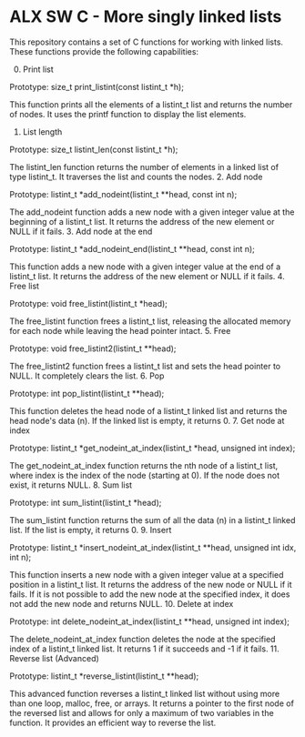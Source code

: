 # ALX SW C - More singly linked lists
This repository contains a set of C functions for working with linked lists. These functions provide the following capabilities:

0. Print list

Prototype: size_t print_listint(const listint_t *h);

This function prints all the elements of a listint_t list and returns the number of nodes. It uses the printf function to display the list elements.
1. List length

Prototype: size_t listint_len(const listint_t *h);

The listint_len function returns the number of elements in a linked list of type listint_t. It traverses the list and counts the nodes.
2. Add node

Prototype: listint_t *add_nodeint(listint_t **head, const int n);

The add_nodeint function adds a new node with a given integer value at the beginning of a listint_t list. It returns the address of the new element or NULL if it fails.
3. Add node at the end

Prototype: listint_t *add_nodeint_end(listint_t **head, const int n);

This function adds a new node with a given integer value at the end of a listint_t list. It returns the address of the new element or NULL if it fails.
4. Free list

Prototype: void free_listint(listint_t *head);

The free_listint function frees a listint_t list, releasing the allocated memory for each node while leaving the head pointer intact.
5. Free

Prototype: void free_listint2(listint_t **head);

The free_listint2 function frees a listint_t list and sets the head pointer to NULL. It completely clears the list.
6. Pop

Prototype: int pop_listint(listint_t **head);

This function deletes the head node of a listint_t linked list and returns the head node's data (n). If the linked list is empty, it returns 0.
7. Get node at index

Prototype: listint_t *get_nodeint_at_index(listint_t *head, unsigned int index);

The get_nodeint_at_index function returns the nth node of a listint_t list, where index is the index of the node (starting at 0). If the node does not exist, it returns NULL.
8. Sum list

Prototype: int sum_listint(listint_t *head);

The sum_listint function returns the sum of all the data (n) in a listint_t linked list. If the list is empty, it returns 0.
9. Insert

Prototype: listint_t *insert_nodeint_at_index(listint_t **head, unsigned int idx, int n);

This function inserts a new node with a given integer value at a specified position in a listint_t list. It returns the address of the new node or NULL if it fails. If it is not possible to add the new node at the specified index, it does not add the new node and returns NULL.
10. Delete at index

Prototype: int delete_nodeint_at_index(listint_t **head, unsigned int index);

The delete_nodeint_at_index function deletes the node at the specified index of a listint_t linked list. It returns 1 if it succeeds and -1 if it fails.
11. Reverse list (Advanced)

Prototype: listint_t *reverse_listint(listint_t **head);

This advanced function reverses a listint_t linked list without using more than one loop, malloc, free, or arrays. It returns a pointer to the first node of the reversed list and allows for only a maximum of two variables in the function. It provides an efficient way to reverse the list.
